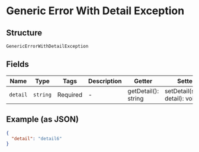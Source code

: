 
# Generic Error With Detail Exception

## Structure

`GenericErrorWithDetailException`

## Fields

| Name | Type | Tags | Description | Getter | Setter |
|  --- | --- | --- | --- | --- | --- |
| `detail` | `string` | Required | - | getDetail(): string | setDetail(string detail): void |

## Example (as JSON)

```json
{
  "detail": "detail6"
}
```

